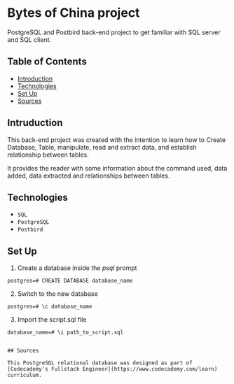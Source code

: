 # Bytes of China project

PostgreSQL and Postbird back-end project to get familiar with SQL server and SQL client.

## Table of Contents 
* [Introduction](#introduction)
* [Technologies](#technologies)
* [Set Up](#set-up)
* [Sources](#sources)

## Intruduction 

This back-end project was created with the intention to learn how to Create Database, Table, manipulate, read and extract data,
and establish relationship between tables.

It provides the reader with some information about the command used, data added, data extracted and relationships between tables.

## Technologies 

* `SQL` 
* `PostgreSQL` 
* `Postbird` 

## Set Up

1. Create a database inside the _psql_ prompt
```console
postgres=# CREATE DATABASE database_name
```
2.  Switch to the new database
```console
postgres=# \c database_name
```
3. Import the script.sql file
```console
database_name=# \i path_to_script.sql


## Sources

This PostgreSQL relational database was designed as part of [Codecademy's Fullstack Engineer](https://www.codecademy.com/learn) curriculum. 
